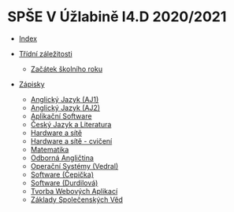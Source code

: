 # SPŠE V Úžlabině I4.D 2020/2021

- [Index](README.md)

- [Třídní záležitosti](Main/Organizace/README.md)
	- [Začátek školního roku](Main/Organizace/zacatek.md)

- [Zápisky]()
	- [Anglický Jazyk (AJ1)]()
	- [Anglický Jazyk (AJ2)]()
	- [Aplikační Software]()
	- [Český Jazyk a Literatura]()
	- [Hardware a sítě]()
	- [Hardware a sítě - cvičení]()
	- [Matematika]()
	- [Odborná Angličtina]()
	- [Operační Systémy (Vedral)](Zapisky/OS-VD.md)
	- [Software (Čepička)]()
	- [Software (Durdilová)]()
	- [Tvorba Webových Aplikací]()
	- [Základy Společenských Věd]()
